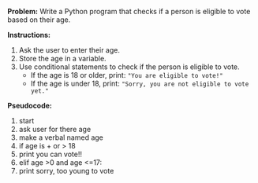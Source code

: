 **Problem:**
Write a Python program that checks if a person is eligible to vote based on their age.

**Instructions:**
1. Ask the user to enter their age.
2. Store the age in a variable.
3. Use conditional statements to check if the person is eligible to vote.
    - If the age is 18 or older, print: `"You are eligible to vote!"`
    - If the age is under 18, print: `"Sorry, you are not eligible to vote yet."`

**Pseudocode:**
1. start 
2. ask user for there age 
3. make a verbal named age 
4. if age is + or > 18 
5. print you can vote!!
6. elif age >0 and age <=17:
7. print sorry, too young to vote